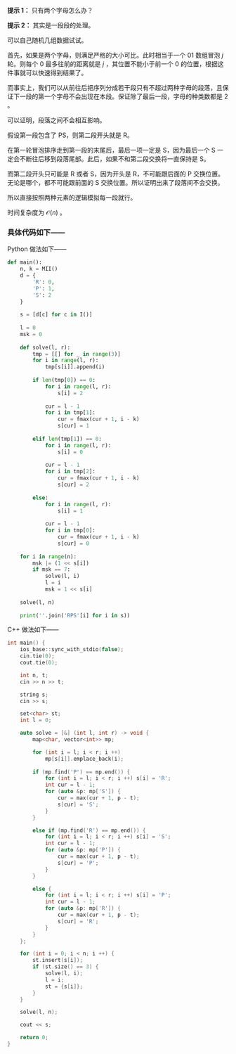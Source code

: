 **提示 1：** 只有两个字母怎么办？

**提示 2：** 其实是一段段的处理。

可以自己随机几组数据试试。

首先，如果是两个字母，则满足严格的大小可比。此时相当于一个 $01$ 数组冒泡 $j$ 轮。则每个 $0$ 最多往前的距离就是 $j$ ，其位置不能小于前一个 $0$ 的位置，根据这件事就可以快速得到结果了。

而事实上，我们可以从前往后把序列分成若干段只有不超过两种字母的段落，且保证下一段的第一个字母不会出现在本段。保证除了最后一段，字母的种类数都是 $2$ 。

可以证明，段落之间不会相互影响。

假设第一段包含了 PS，则第二段开头就是 R。

在第一轮冒泡排序走到第一段的末尾后，最后一项一定是 S，因为最后一个 S 一定会不断往后移到段落尾部。此后，如果不和第二段交换将一直保持是 S。

而第二段开头只可能是 R 或者 S，因为开头是 R，不可能跟后面的 P 交换位置。无论是哪个，都不可能跟前面的 S 交换位置。所以证明出来了段落间不会交换。

所以直接按照两种元素的逻辑模拟每一段就行。

时间复杂度为 $\mathcal{O}(n)$ 。

### 具体代码如下——

Python 做法如下——

```Python []
def main():
    n, k = MII()
    d = {
        'R': 0,
        'P': 1,
        'S': 2
    }
    
    s = [d[c] for c in I()]
    
    l = 0
    msk = 0
    
    def solve(l, r):
        tmp = [[] for _ in range(3)]
        for i in range(l, r):
            tmp[s[i]].append(i)
        
        if len(tmp[0]) == 0:
            for i in range(l, r):
                s[i] = 2
            
            cur = l - 1
            for i in tmp[1]:
                cur = fmax(cur + 1, i - k)
                s[cur] = 1
        
        elif len(tmp[1]) == 0:
            for i in range(l, r):
                s[i] = 0
            
            cur = l - 1
            for i in tmp[2]:
                cur = fmax(cur + 1, i - k)
                s[cur] = 2
        
        else:
            for i in range(l, r):
                s[i] = 1
            
            cur = l - 1
            for i in tmp[0]:
                cur = fmax(cur + 1, i - k)
                s[cur] = 0
    
    for i in range(n):
        msk |= (1 << s[i])
        if msk == 7:
            solve(l, i)
            l = i
            msk = 1 << s[i]
    
    solve(l, n)
    
    print(''.join('RPS'[i] for i in s))
```

C++ 做法如下——

```cpp []
int main() {
    ios_base::sync_with_stdio(false);
    cin.tie(0);
    cout.tie(0);

	int n, t;
	cin >> n >> t;

	string s;
	cin >> s;

	set<char> st;
	int l = 0;

	auto solve = [&] (int l, int r) -> void {
		map<char, vector<int>> mp;

		for (int i = l; i < r; i ++)
			mp[s[i]].emplace_back(i);
		
		if (mp.find('P') == mp.end()) {
			for (int i = l; i < r; i ++) s[i] = 'R';
			int cur = l - 1;
			for (auto &p: mp['S']) {
				cur = max(cur + 1, p - t);
				s[cur] = 'S';
			}
		}

		else if (mp.find('R') == mp.end()) {
			for (int i = l; i < r; i ++) s[i] = 'S';
			int cur = l - 1;
			for (auto &p: mp['P']) {
				cur = max(cur + 1, p - t);
				s[cur] = 'P';
			}
		}

		else {
			for (int i = l; i < r; i ++) s[i] = 'P';
			int cur = l - 1;
			for (auto &p: mp['R']) {
				cur = max(cur + 1, p - t);
				s[cur] = 'R';
			}
		}
	};

	for (int i = 0; i < n; i ++) {
		st.insert(s[i]);
		if (st.size() == 3) {
			solve(l, i);
			l = i;
			st = {s[i]};
		}
	}

	solve(l, n);

	cout << s;

    return 0;
}
```